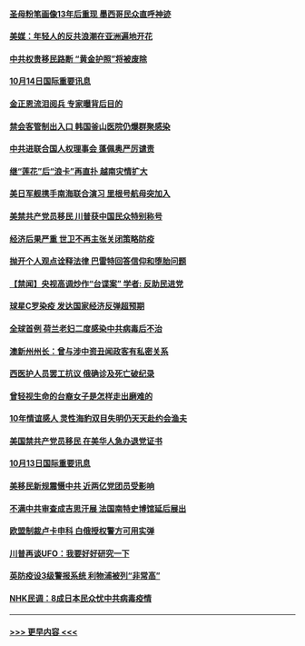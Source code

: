#### [圣母粉笔画像13年后重现 墨西哥民众直呼神迹](../pages/prog202/a102962929.md?t=10141902) 
#### [美媒：年轻人的反共浪潮在亚洲遍地开花](../pages/prog202/a102962992.md?t=10141902) 
#### [中共权贵移民路断 “黄金护照”将被废除](../pages/prog202/a102962978.md?t=10141902) 
#### [10月14日国际重要讯息](../pages/prog202/a102962898.md?t=10141902) 
#### [金正恩流泪阅兵 专家曝背后目的](../pages/prog202/a102962916.md?t=10141902) 
#### [禁会客管制出入口 韩国釜山医院仍爆群聚感染](../pages/prog202/a102962908.md?t=10141902) 
#### [中共进联合国人权理事会 蓬佩奥严厉谴责](../pages/prog202/a102962842.md?t=10141902) 
#### [继“莲花”后“浪卡”再直扑 越南灾情扩大](../pages/prog202/a102962837.md?t=10141902) 
#### [美日军舰携手南海联合演习 里根号航母突加入](../pages/prog202/a102962772.md?t=10141902) 
#### [美禁共产党员移民 川普获中国民众特别称号](../pages/prog202/a102962776.md?t=10141902) 
#### [经济后果严重 世卫不再主张关闭策略防疫](../pages/prog202/a102962669.md?t=10141902) 
#### [抛开个人观点诠释法律 巴雷特回答信仰和堕胎问题](../pages/prog202/a102962526.md?t=10141902) 
#### [【禁闻】央视高调炒作“台谍案” 学者: 反助民进党](../pages/prog202/a102962615.md?t=10141902) 
#### [球星C罗染疫 发达国家经济反弹超预期](../pages/prog202/a102962613.md?t=10141902) 
#### [全球首例 荷兰老妇二度感染中共病毒后不治](../pages/prog202/a102962459.md?t=10141902) 
#### [澳新州州长：曾与涉中资丑闻政客有私密关系](../pages/prog202/a102962472.md?t=10141902) 
#### [西医护人员罢工抗议 俄确诊及死亡破纪录](../pages/prog202/a102962446.md?t=10141902) 
#### [曾轻视生命的台裔女子是怎样走出磨难的](../pages/prog202/a102962442.md?t=10141902) 
#### [10年情谊感人 灵性海豹双目失明仍天天赴约会渔夫](../pages/prog202/a102961555.md?t=10141902) 
#### [美国禁共产党员移民 在美华人急办退党证书](../pages/prog202/a102962216.md?t=10141902) 
#### [10月13日国际重要讯息](../pages/prog202/a102962200.md?t=10141902) 
#### [美移民新规震慑中共 近两亿党团员受影响](../pages/prog202/a102962187.md?t=10141902) 
#### [不满中共审查成吉思汗展 法国南特史博馆延后展出](../pages/prog202/a102962168.md?t=10141902) 
#### [欧盟制裁卢卡申科 白俄授权警方可用实弹](../pages/prog202/a102962133.md?t=10141902) 
#### [川普再谈UFO：我要好好研究一下](../pages/prog202/a102962087.md?t=10141902) 
#### [英防疫设3级警报系统  利物浦被列“非常高”](../pages/prog202/a102962057.md?t=10141902) 
#### [NHK民调：8成日本民众忧中共病毒疫情](../pages/prog202/a102962043.md?t=10141902) 

----
#### [ >>> 更早内容 <<< ](../indexes/prog202-earlier.md)
